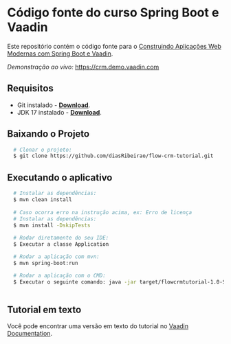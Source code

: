 # Código fonte do curso Spring Boot e Vaadin

Este repositório contém o código fonte para o [Construindo Aplicações Web Modernas com Spring Boot e Vaadin](https://vaadin.com/docs/latest/flow/tutorials/in-depth-course).

*Demonstração ao vivo:* https://crm.demo.vaadin.com

## Requisitos
- Git instalado - [**Download**](https://git-scm.com/downloads).
- JDK 17 instalado - [**Download**](https://www.oracle.com/java/technologies/javase/jdk17-archive-downloads.html).

## Baixando o Projeto
``` bash
  # Clonar o projeto:
  $ git clone https://github.com/diasRibeirao/flow-crm-tutorial.git
```

## Executando o aplicativo
```bash
  # Instalar as dependências:
  $ mvn clean install 
  
  # Caso ocorra erro na instrução acima, ex: Erro de licença
  # Instalar as dependências:
  $ mvn install -DskipTests
  
  # Rodar diretamente do seu IDE:
  $ Executar a classe Application

  # Rodar a aplicação com mvn:
  $ mvn spring-boot:run

  # Rodar a aplicação com o CMD:
  $ Executar o seguinte comando: java -jar target/flowcrmtutorial-1.0-SNAPSHOT.jar
  
```
## Tutorial em texto
Você pode encontrar uma versão em texto do tutorial no [Vaadin Documentation](https://vaadin.com/docs/latest/flow/tutorials/in-depth-course).